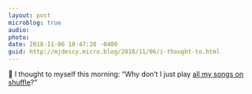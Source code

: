 ```yaml
---
layout: post
microblog: true
audio: 
photo: 
date: 2018-11-06 10:47:28 -0400
guid: http://mjdescy.micro.blog/2018/11/06/i-thought-to.html
---
```

🎵 I thought to myself this morning: “Why don’t I just play [all my songs on shuffle](https://youtu.be/0d8aVzQY4Zo)?”

